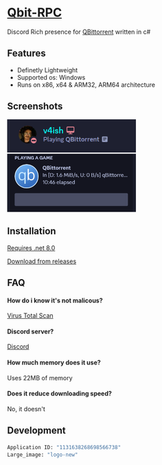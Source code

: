 # [Qbit-RPC](https://github.com/v4ish/rpc)
Discord Rich presence for [QBittorrent](https://www.qbittorrent.org/) written in c#

## Features

- Definetly Lightweight 
- Supported os: Windows
- Runs on x86, x64 & ARM32, ARM64 architecture


## Screenshots

<img src="https://github.com/v4ish/RPC/blob/main/Screenshots/qbit2.png" alt="logo" width="300"/>

<img src="https://github.com/v4ish/RPC/blob/main/Screenshots/qbit.png" alt="logo" width="300"/>


## Installation

[Requires .net 8.0](https://dotnet.microsoft.com/en-us/download/dotnet/8.0)

[Download from releases](https://github.com/v4ish/Qbit-RPC/releases/latest)

    
## FAQ

#### How do i know it's not malicous?

[Virus Total Scan](https://www.virustotal.com/gui/file/2f17e7ab9ef347d03a8159844f34794ad567afe1c06b1c8a902fd849a4789c66?nocache=1)


#### Discord server?

[Discord](https://dsc.gg/v4ish)

#### How much memory does it use?

Uses 22MB of memory

#### Does it reduce downloading speed?

No, it doesn't

## Development
``` bash
Application ID: "1131638268698566738"
Large_image: "logo-new"
```
